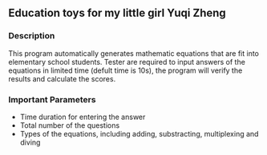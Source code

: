 ## Education toys for my little girl Yuqi Zheng
### Description
This program automatically generates mathematic equations that are fit into elementary school students. Tester are required to input answers of the equations in limited time (defult time is 10s), the program will verify the results and calculate the scores.

### Important Parameters
* Time duration for entering the answer
* Total number of the questions
* Types of the equations, including adding, substracting, multiplexing and diving
